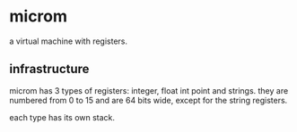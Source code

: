 # microm

a virtual machine with registers.

## infrastructure

microm has 3 types of registers: integer, float int point and strings. they are numbered from 0 to 15 and are 64 bits wide, except for the string registers.

each type has its own stack.